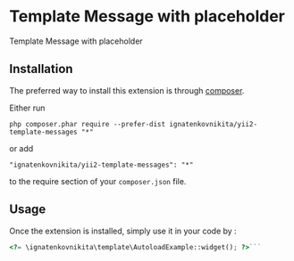 Template Message with placeholder
=================================
Template Message with placeholder

Installation
------------

The preferred way to install this extension is through [composer](http://getcomposer.org/download/).

Either run

```
php composer.phar require --prefer-dist ignatenkovnikita/yii2-template-messages "*"
```

or add

```
"ignatenkovnikita/yii2-template-messages": "*"
```

to the require section of your `composer.json` file.


Usage
-----

Once the extension is installed, simply use it in your code by  :

```php
<?= \ignatenkovnikita\template\AutoloadExample::widget(); ?>```
